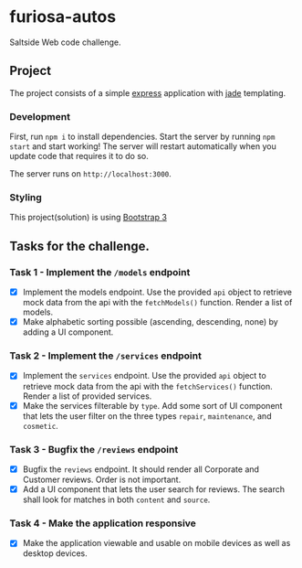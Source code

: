 # furiosa-autos

Saltside Web code challenge.

## Project

The project consists of a simple [express](http://expressjs.com/en/index.html) application with [jade](http://jade-lang.com/) templating.

### Development
First, run `npm i` to install dependencies. Start the server by running `npm start` and start working! The server will restart automatically when you update code that requires it to do so.

The server runs on `http://localhost:3000`.

### Styling
This project(solution) is using 
[Bootstrap 3](http://getbootstrap.com/css/) 

## Tasks for the challenge.

### Task 1 - Implement the `/models` endpoint
* [x] Implement the models endpoint. Use the provided `api` object to retrieve mock data from the api with the `fetchModels()` function. Render a list of models.
* [x] Make alphabetic sorting possible (ascending, descending, none) by adding a UI component.

### Task 2 - Implement the `/services` endpoint
* [x] Implement the `services` endpoint. Use the provided `api` object to retrieve mock data from the api with the `fetchServices()` function. Render a list of provided services.
* [x] Make the services filterable by `type`. Add some sort of UI component that lets the user filter on the three types `repair`, `maintenance`, and `cosmetic`.

### Task 3 - Bugfix the `/reviews` endpoint
* [x] Bugfix the `reviews` endpoint. It should render all Corporate and Customer reviews. Order is not important.
* [x] Add a UI component that lets the user search for reviews. The search shall look for matches in both `content` and `source`.

### Task 4 - Make the application responsive
* [X] Make the application viewable and usable on mobile devices as well as desktop devices.

